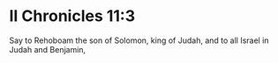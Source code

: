 # II Chronicles 11:3

Say to Rehoboam the son of Solomon, king of Judah, and to all Israel in Judah and Benjamin,
